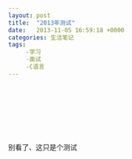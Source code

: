 ```yaml
---
layout: post
title:  "2013年测试"
date:   2013-11-05 16:59:18 +0000
categories: 生活笔记
tags: 
     -学习
     -面试
     -C语言
---
```


<br />
<br /><br /><br /><br /><br />

别看了、这只是个测试





